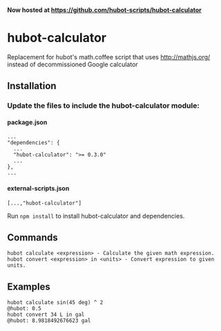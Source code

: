 <strong>Now hosted at https://github.com/hubot-scripts/hubot-calculator</strong>

hubot-calculator
================

Replacement for hubot's math.coffee script that uses http://mathjs.org/ instead of decommissioned Google calculator

## Installation

### Update the files to include the hubot-calculator module:

#### package.json
    ...
    "dependencies": {
      ...
      "hubot-calculator": ">= 0.3.0"
      ...
    },
    ...

#### external-scripts.json
    [...,"hubot-calculator"]

Run `npm install` to install hubot-calculator and dependencies.

Commands
-----
```
hubot calculate <expression> - Calculate the given math expression.
hubot convert <expression> in <units> - Convert expression to given units.
```

Examples
-----
```
hubot calculate sin(45 deg) ^ 2
@hubot: 0.5
hubot convert 34 L in gal
@hubot: 8.9818492676623 gal
```

